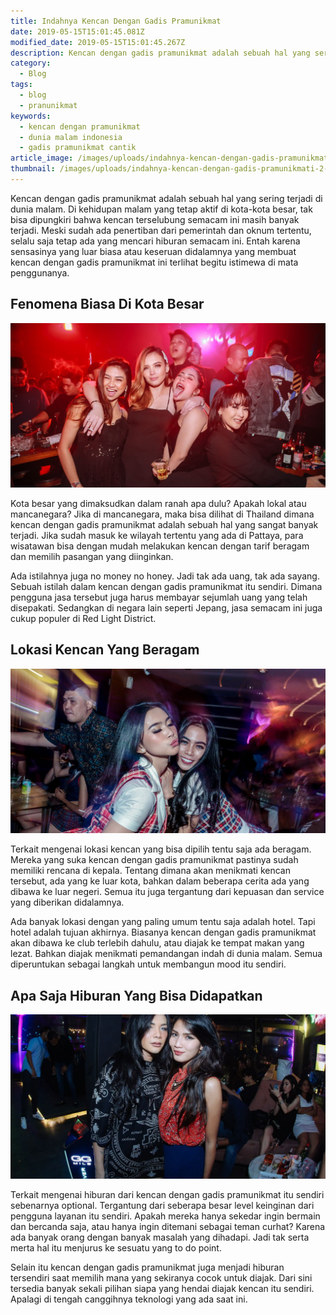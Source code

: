 ```yaml
---
title: Indahnya Kencan Dengan Gadis Pramunikmat
date: 2019-05-15T15:01:45.081Z
modified_date: 2019-05-15T15:01:45.267Z
description: Kencan dengan gadis pramunikmat adalah sebuah hal yang sering terjadi di dunia malam. Di kehidupan malam yang tetap aktif di kota-kota besar.
category:
  - Blog
tags:
  - blog
  - pranunikmat
keywords:
  - kencan dengan pramunikmat
  - dunia malam indonesia
  - gadis pramunikmat cantik
article_image: /images/uploads/indahnya-kencan-dengan-gadis-pramunikmati-3.jpg
thumbnail: /images/uploads/indahnya-kencan-dengan-gadis-pramunikmati-2-007.jpg
---
```

Kencan dengan gadis pramunikmat adalah sebuah hal yang sering terjadi di dunia malam. Di kehidupan malam yang tetap aktif di kota-kota besar, tak bisa dipungkiri bahwa kencan terselubung semacam ini masih banyak terjadi. Meski sudah ada penertiban dari pemerintah dan oknum tertentu, selalu saja tetap ada yang mencari hiburan semacam ini. Entah karena sensasinya yang luar biasa atau keseruan didalamnya yang membuat kencan dengan gadis pramunikmat ini terlihat begitu istimewa di mata penggunanya.



## Fenomena Biasa Di Kota Besar

![Indahnya Kencan Dengan Gadis pramunikmat](/images/uploads/indahnya-kencan-dengan-gadis-pramunikmati-3.jpg)

Kota besar yang dimaksudkan dalam ranah apa dulu? Apakah lokal atau mancanegara? Jika di mancanegara, maka bisa dilihat di Thailand dimana kencan dengan gadis pramunikmat adalah sebuah hal yang sangat banyak terjadi. Jika sudah masuk ke wilayah tertentu yang ada di Pattaya, para wisatawan bisa dengan mudah melakukan kencan dengan tarif beragam dan memilih pasangan yang diinginkan.

Ada istilahnya juga no money no honey. Jadi tak ada uang, tak ada sayang. Sebuah istilah dalam kencan dengan gadis pramunikmat itu sendiri. Dimana pengguna jasa tersebut juga harus membayar sejumlah uang yang telah disepakati. Sedangkan di negara lain seperti Jepang, jasa semacam ini juga cukup populer di Red Light District.



## Lokasi Kencan Yang Beragam

![Indahnya Kencan Dengan Gadis pramunikmat](/images/uploads/indahnya-kencan-dengan-gadis-pramunikmati-2.jpg)

Terkait mengenai lokasi kencan yang bisa dipilih tentu saja ada beragam. Mereka yang suka kencan dengan gadis pramunikmat pastinya sudah memiliki rencana di kepala. Tentang dimana akan menikmati kencan tersebut, ada yang ke luar kota, bahkan dalam beberapa cerita ada yang dibawa ke luar negeri. Semua itu juga tergantung dari kepuasan dan service yang diberikan didalamnya.

Ada banyak lokasi dengan yang paling umum tentu saja adalah hotel. Tapi hotel adalah tujuan akhirnya. Biasanya kencan dengan gadis pramunikmat akan dibawa ke club terlebih dahulu, atau diajak ke tempat makan yang lezat. Bahkan diajak menikmati pemandangan indah di dunia malam. Semua diperuntukan sebagai langkah untuk membangun mood itu sendiri.



## Apa Saja Hiburan Yang Bisa Didapatkan

![Indahnya Kencan Dengan Gadis pramunikmat](/images/uploads/indahnya-kencan-dengan-gadis-pramunikmati-1.jpg)

Terkait mengenai hiburan dari kencan dengan gadis pramunikmat itu sendiri sebenarnya optional. Tergantung dari seberapa besar level keinginan dari pengguna layanan itu sendiri. Apakah mereka hanya sekedar ingin bermain dan bercanda saja, atau hanya ingin ditemani sebagai teman curhat? Karena ada banyak orang dengan banyak masalah yang dihadapi. Jadi tak serta merta hal itu menjurus ke sesuatu yang to do point.

Selain itu kencan dengan gadis pramunikmat juga menjadi hiburan tersendiri saat memilih mana yang sekiranya cocok untuk diajak. Dari sini tersedia banyak sekali pilihan siapa yang hendai diajak kencan itu sendiri. Apalagi di tengah canggihnya teknologi yang ada saat ini.
